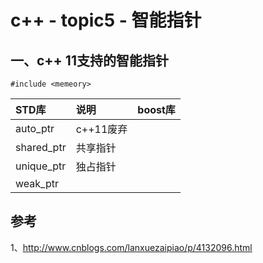 # c++ - topic5 - 智能指针

## 一、c++ 11支持的智能指针

```
#include <memeory>
```

| STD库 | 说明 | boost库 |
| :--- | :--- | :--- |
| auto\_ptr | c++11废弃 |  |
| shared\_ptr | 共享指针 |  |
| unique\_ptr | 独占指针 |  |
| weak\_ptr |  |  |





## 参考

1、http://www.cnblogs.com/lanxuezaipiao/p/4132096.html